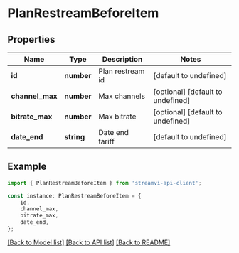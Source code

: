 # PlanRestreamBeforeItem


## Properties

Name | Type | Description | Notes
------------ | ------------- | ------------- | -------------
**id** | **number** | Plan restream id | [default to undefined]
**channel_max** | **number** | Max channels | [optional] [default to undefined]
**bitrate_max** | **number** | Max bitrate | [optional] [default to undefined]
**date_end** | **string** | Date end tariff | [default to undefined]

## Example

```typescript
import { PlanRestreamBeforeItem } from 'streamvi-api-client';

const instance: PlanRestreamBeforeItem = {
    id,
    channel_max,
    bitrate_max,
    date_end,
};
```

[[Back to Model list]](../README.md#documentation-for-models) [[Back to API list]](../README.md#documentation-for-api-endpoints) [[Back to README]](../README.md)
